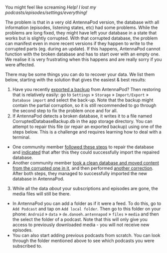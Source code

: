 You might feel like screaming *Help! I lost my podcasts/episodes/settings/everything!*

The problem is that in a very old AntennaPod version, the database with all information (episodes, listening states, etc) had some problems. While the problems are long fixed, they might have left your database in a state that works but is slightly corrupted. With that corrupted database, the problem can manifest even in more recent versions if they happen to write to the corrupted parts (eg. during an update). If this happens, AntennaPod cannot function with the broken database and has to start over with an empty one. We realise it is very frustrating when this happens and are really sorry if you were affected.

There may be some things you can do to recover your data. We list them below, starting with the solution that gives the easiest & best results:

1. Have you recently [exported a backup](/documentation/general/backup) from AntennaPod? Then restoring that is relatively easily: go to `Settings` » `Storage` » `Import/Export` » `Database import` and select the back-up. Note that the backup might contain the partial corruption, so it is still recommended to go through the second step to fix the problem once and for all.
2. If AntennaPod detects a broken database, it writes it to a file named CorruptedDatabaseBackup.db in the app storage directory. You can attempt to repair this file (or repair an exported backup) using one of the steps below. This is a challenge and requires learning how to deal with a terminal.
  * One community member [followed these steps](https://github.com/AntennaPod/AntennaPod/issues/2463#issuecomment-384088306) to repair the database and [indicated](https://github.com/AntennaPod/AntennaPod/issues/2463#issuecomment-404624614) that after this they could successfully import the repaired database.
  * Another community member [took a clean database and moved content from the corrupted one in it](https://github.com/AntennaPod/AntennaPod/issues/2463#issuecomment-385341068), and then performed [another correction](https://github.com/AntennaPod/AntennaPod/issues/2463#issuecomment-385354995). After both steps, they managed to successfully imported the new database in AntennaPod.
3. While all the data *about* your subscriptions and episodes are gone, the media files will still be there.
  * In AntennaPod you can add a folder as if it were a feed. To do this, go to `Add Podcast` and tap on `Add local folder`. Then go to this folder on your phone: `Android` » `data` » `de.danoeh.antennapod` » `files` » `media` and then the select the folder of a podcast. Note that this will only give you access to previously downloaded media - you will not receive new episodes.
  * You can also start adding previous podcasts from scratch. You can look through the folder mentioned above to see which podcasts you were subscribed to.
